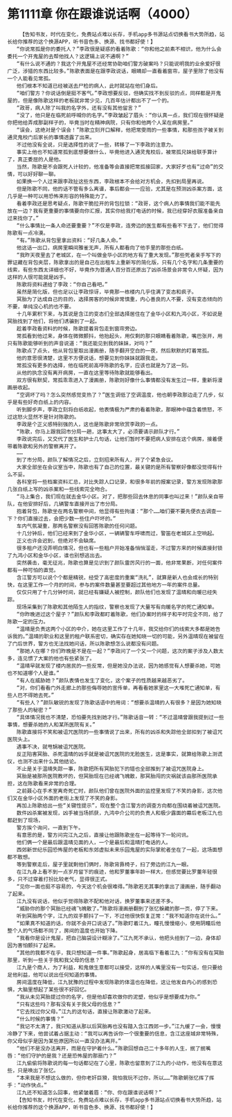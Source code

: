 # 第1111章 你在跟谁说话啊（4000）
        【告知书友，时代在变化，免费站点难以长存，手机app多书源站点切换看书大势所趋，站长给你推荐的这个换源APP，听书音色多、换源、找书都好使！】
       “你说常孤是你的委托人？”李政很是疑惑的看着陈歌：“你和他之前素不相识，他为什么会委托一个开鬼屋的去帮他找人？这逻辑上说不通啊？”
       “有什么说不通的？我这个开鬼屋不还经常协助咱们警方破案吗？只能说明我的业余爱好很广泛，涉猎的东西比较多。”陈歌表面是在跟李政说话，眼睛却一直看着窗帘，屋子里除了他没有一个人能看见常孤。
       他们根本不知道已经被送去尸检的病人，此时就站在他们身后。
       “咱们警方？你说话倒是挺不客气。”李政想要反驳，但确实找不到反驳的点，同样都是开鬼屋的，但是像陈歌这样的老板就非常少见，几百年估计都出不了一个的。
       “政哥，病人除了叫我的名字外，还有没有其他留言？”
       “没了，他只是在临死前呼喊你的名字。”李政皱起了眉头：“你认真一点，我们现在很怀疑是你把他给弄成那副样子的，毕竟当时在精神病院，只有你和他两个人呆在病房里。”
       “误会，这绝对是个误会！”陈歌立刻开口解释，他把常雯雨的一些事情，和那些孩子被关到通灵鬼校门后家长的事情透露了出来。
       不过他没有全说，只是选择性的说了一些，转移了一下李政的注意力。
       事实上他也不知道常孤到底想要做什么，毕竟他进入通灵鬼校后，被常孤兄妹给联手算计了，真正委屈的人是他。
       当然，陈歌是不会跟死人计较的，他准备等会直接把常孤接回家，大家好歹也有“过命”的交情，可以好好聊一聊。
       如果换一个人过来跟李政扯这些东西，李政根本不会给对方机会，先扣到局里再说。
       但是陈歌不同，他的话不管有多么离谱，事后都会一一应验，尤其是在预测凶杀案方面，这几乎是一种可以用恐怖来形容的特殊能力了。
       看着李政还是思考疑点，陈歌干脆拉开的背包拉锁：“政哥，这个病人的事情我们能不能先放在一边？我有更重要的事情要向你汇报，其实你给我打电话的时候，我已经穿好衣服准备亲自过来找你了。”
       “什么事情比一条人命还要重要？”不仅是李政，连旁边的医生都有些看不下去了，他们觉得陈歌有一点冷漠。
       “有。”陈歌从背包里拿出资料：“好几条人命。”
       他这话一出口，病房里瞬间雅雀无声，所有人都看向了他手里的那些白纸。
       “我昨天夜里去了老城区，在一个叫做金华小区的地方有了重大发现。”那些死者亲手写下的罪证藏在背包夹层，陈歌拿出的是自己在出租车上重新写的简化版，只有几个名字和几条重要的线索，有些东西太详细也不好，毕竟作为普通人百分百还原出了凶杀场景会非常令人怀疑，因为这样的人很可能就是凶手。
       陈歌将资料递给了李政：“你自己看吧。”
       虽然是简化版，但也足以让李政惊讶，毕竟那一栋楼内几乎住满了变态和疯子。
       冥胎为了达成自己的目的，选择房客的时候非常慎重，内心善良的人不要，没有变态倾向的不要，单纯没心机的也不要。
       十几年累积下来，与其说是含江的变态们全部选择居住在了金华小区和九鸿小区，不如说是冥胎找到了他们，将他们诱骗到了一起。
       趁着李政看资料的时候，陈歌提着背包走到窗帘旁边。
       常孤看到他过来，身体在微微颤抖，他抬起头，用仅剩的那只眼睛看着陈歌，嘴巴张开，用只有陈歌能够听到的声音说道：“我还能见到我的妹妹，对吗？”
       陈歌点了点头，他从背包里取出漫画册，随手翻开空白的一夜，然后默默的盯着常孤。
       他的意思很清楚，这里不方便说话，想要见到你妹妹就跟我走。
       常孤没有更多的选择，他在临死前高呼陈歌的名字，应该也就是为了这一刻。
       从他的执念没有离开病房，一直在这里等待陈歌就能够看出。
       双方很有默契，常孤乖乖进入了漫画册，陈歌则好像什么事情都没有发生过一样，重新将漫画册收起。
       “空调坏了吗？怎么突然感觉变热了？”医生调低了空调温度，他也朝李政那边走了几步，似乎是有些好奇白纸上的内容。
       听到脚步声，李政立刻将白纸收起，他表情极为严肃的看着陈歌，那眼神中蕴含着愤怒，不过这怒火显然不是针对陈歌的。
       李政是个正义感特别强的人，这也是陈歌非常欣赏李政的一点。
       “陈歌，你马上跟我回市分局一趟，这事太大了，必须要请示颜队才行。”
       李政说完后，又交代了医生和护士几句话，让他们暂时不要把病人安排在这个病房，接着便带着陈歌和另外的警察离开了。
       ……
       到了市分局，颜队了解情况之后，立刻招来所有人，开了个紧急会议。
       大家全部坐在会议室当中，陈歌也有了自己的位置，最关键的是所有警察好像都没觉得有什么不妥。
       各科室将一些档案资料汇总，对比失踪人口记录，和很多年前的报案记录，警方发现陈歌那几张白纸上写的凶杀案和一些线索完全吻合。
       “马上集合，我们现在就去金华小区。对了，把那些回去休息的同事也叫过来！”颜队亲自带队，在他安排好后，几辆警车直接开出了市分局。
       抱着背包，陈歌坐在两名警察中间，他显得有些拘谨：“那个……咱们要不要先便衣去调查一下？你们直接过去，会把少数一些住户吓坏的。”
       车内气氛凝重，那两名警察没有回答陈歌的任何问题。
       十几分钟后，他们已经来到了金华小区，一辆辆警车呼啸而过，警笛在老城区上空响起。
       正义也许会迟到，但绝对不会缺席。
       很多租户还没弄明白情况，但也有一些租户开始准备悄悄溜走，不过警方来的时候直接封锁了九鸿小区和金华小区，谁也别想逃出去。
       突然袭击，毫无征兆，陈歌也算是见识到了颜队雷厉风行的一面，他非常果断，对任何案件都有一种可怕的直觉。
       含江警方可以说个个都是精锐，经受了高密度的重案“洗礼”，就算是新人也会成长的特别快，在这里工作一个月的时间，参与的案件数量甚至要超过其他地方一年的案件总量。
       仅仅只用了十几分钟时间，就已经有嫌疑人被控制，颜队他们也发现了温晴和向暖已经失踪。
       现场采集到了陈歌和其他陌生人的指纹，警察也发现了大量写有向暖名字的死亡通知单。
       “你昨晚进过这个屋子？”颜队和李政都盯着陈歌，他们办案时的样子和平时完全不同，给了陈歌一定的压力。
       “温晴是负责这两个小区的中介，她在这里工作了十几年，我交给你们的线索大多都是她告诉我的。”温晴的职业和这里的租户联系密切，确实存在她知晓一切的可能，另外温晴现在被留在了门后世界，警方也无法找她问话，所以陈歌想怎么说都没有问题。
       “那她人在哪？你们昨晚是不是在一起？”李政问了一个又一个问题，这次的案子涉及人数太多，连见惯了大案的他也有些紧张了。
       “温晴早就发现了楼内居民的一些反常，但是她没办法说，因为她感觉有人想要杀她，可她也不知道哪个人是谁。”
       “有人在威胁她？”颜队表情也发生了变化，这个案子的性质越来越恶劣了。
       “对，你们看看门外走廊上的那些侮辱她的宣传单，再看看她家里这一大堆死亡通知单，有些人巴不得她去死。”
       “有些人？”颜队敏锐的发现了陈歌话语中的用词：“想要杀温晴的人有很多？是因为她知晓了那些人的秘密？”
       “具体情况我也不清楚，恐怕要先找到她才行。”陈歌话音一转：“不过温晴曾跟我提到过一些事情，想要杀她的人和某所医院有关。”
       陈歌直接将不笑和被诅咒医院的一些事情说了出来，所有的凶杀和失踪他全部扣到了被诅咒医院头上。
       遇事不决，就甩锅被诅咒医院。
       反正陷害冥胎、杀死温晴的凶手就是被诅咒医院的无脸医生，这是事实，就算给陈歌上测谎仪，也测不出来什么其他结论。
       不止是关于温晴失踪一事，陈歌把所有冥胎犯下的错也全部推到了被诅咒医院身上。
       冥胎是被那所医院教坏的，但冥胎现在已经魂飞魄散，那冥胎闯的灾祸就该由那所医院承担，这在陈歌看来非常的合理。
       之前聂心在手术室离奇死亡时，颜队他们曾在医院外面的监控里发现了不笑的身影，这次他们又在金华小区外面的老街上发现了不笑的身影。
       再加上陈歌给出一些“关键性提示”，现在整个含江警方的调查方向都在围绕着被诅咒医院。
       数件凶杀案被发现，凶手被当场抓获，九鸿中介公司的负责人和极少露面的幕后老板江九也都赶到了现场，
       警方挨个询问，一直到下午。
       有意思的是，警方问完江九之后，直接让他跟陈歌坐在一起等待下一轮问讯。
       他们俩一个是最后跟温晴见面的人，一个是最后和温晴打电话的人。
       西郊新世纪乐园恐怖屋的老板和东郊虚拟未来乐园鬼屋的实际掌舵者坐在了一起，这场面想都不敢想。
       等到警察走后，屋子里就剩他们俩时，陈歌背靠椅子，扫了旁边的江九一眼。
       在江九身上看不到一点岁月留下的痕迹，他和罗董事年龄一样大，但感觉要比罗董年轻很多，只不过穿着打扮比较老气，显得很正式。
       “见你一面也挺不容易的，今天这个机会很难得。”陈歌若无其事的拿出了漫画册，随手翻动了起来。
       江九没有说话，他似乎觉得陈歌不配和他对话，换罗董事来还差不多。
       “威胁你的那个冥胎已经魂飞魄散了。”陈歌将漫画册翻到了张忆躲藏的那一页，停了下来。
       听到冥胎两个字，江九的双手颤抖了一下，不过他很快恢复正常：“我不知道你在说什么。”
       “如果真不知道的话，你就不会开口说话了。”陈歌盯着江九，瞳孔慢慢缩小，使用阴瞳后他整个人的气场都不同了，房间的温度也开始下降。
       “我看你是设计鬼屋，把自己脑袋设计糊涂了。”江九死不承认，他把头扭到了一边，身体却因为害怕颤抖了起来。
       “其他的我都不在乎，我只想知道一件事。”陈歌起身，居高临下看着江九：“你有没有在冥胎那里，听到一些关于我和我父母的信息？”
       江九是个商人，为了利益，和鬼做生意都可以接受，这样的人嘴里没有一句实话，但只要给足他利益，他可以说出任何知道的事情。
       房间温度在降低，江九犹豫的过程中发现陈歌的体温也在降低，这让他发自内心的感到恐惧，大脑里想起了某些很不好回忆。
       “我从未见冥胎提过你的名字，但是他却喜欢做你的泥塑，他似乎是想要成为你。”
       “只有这些吗？那有没有关于我父母的信息？”
       “它去找过你父母。”江九的这句话，直接让陈歌激动了起来。
       “什么时候的事情？”
       “我记不太清了，我只知道从那以后冥胎再也没有踏入含江西郊一步。”江九缓了一会，慢慢冷静了下来，他尝试着占据主动：“我可以再告诉你一个很重要的信息，含江这座城非常特殊，你父母似乎是因为某些原因所以一直没办法离开。”
       “他们不是没办法离开，而是在守护着什么。”陈歌回想自己二十多年的人生，抿了抿嘴唇：“他们守护的是我？还是恐怖屋的那扇门？”
       江九偷偷将陈歌说的每一句话都记在了心里，陈歌也留意到了江九的小动作，他没有在意这些，只是唤出了张忆。
       “本来我是不想这么做的，但你老奸巨猾，我怕我玩不过你，所以……”陈歌朝张忆挥了挥手：“动作快点。”
       江九还不知道怎么回事，他紧皱着眉：“你、你在跟谁说话啊？”
       【告知书友，时代在变化，免费站点难以长存，手机app多书源站点切换看书大势所趋，站长给你推荐的这个换源APP，听书音色多、换源、找书都好使！】